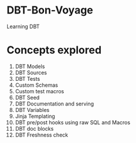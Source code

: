 # DBT-Bon-Voyage
Learning DBT
# Concepts explored
1. DBT Models
2. DBT Sources
3. DBT Tests
4. Custom Schemas
5. Custom test macros
6. DBT Seed
7. DBT Documentation and serving
8. DBT Variables
9. Jinja Templating 
10. DBT pre/post hooks using raw SQL and Macros
11. DBT doc blocks
12. DBT Freshness check